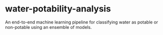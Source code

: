 # water-potability-analysis
An end-to-end machine learning pipeline for classifying water as potable or non-potable using an ensemble of models.
